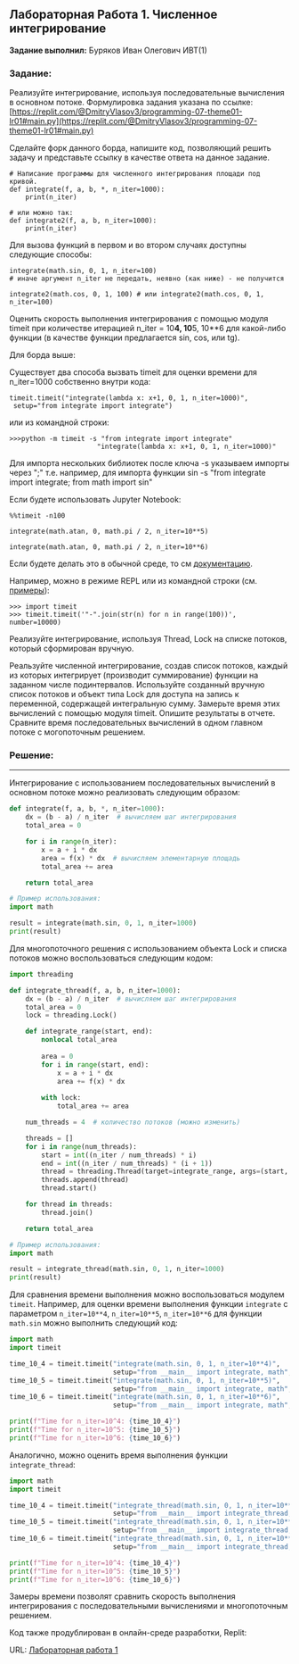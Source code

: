 ## Лабораторная Работа 1. Численное интегрирование

**Задание выполнил:** Буряков Иван Олегович ИВТ(1)

### Задание: 
Реализуйте интегрирование, используя последовательные вычисления в основном потоке.
Формулировка задания указана по ссылке: [https://replit.com/@DmitryVlasov3/programming-07-theme01-lr01#main.py](https://replit.com/@DmitryVlasov3/programming-07-theme01-lr01#main.py)

Сделайте форк данного борда, напишите код, позволяющий решить задачу и представьте ссылку в качестве ответа на данное задание.
~~~
# Написание программы для численного интегрирования площади под кривой.
def integrate(f, a, b, *, n_iter=1000):
    print(n_iter)

# или можно так:
def integrate2(f, a, b, n_iter=1000):
    print(n_iter)
~~~

Для вызова функций в первом и во втором случаях доступны следующие способы:

~~~
integrate(math.sin, 0, 1, n_iter=100) 
# иначе аргумент n_iter не передать, неявно (как ниже) - не получится
~~~
~~~
integrate2(math.cos, 0, 1, 100) # или integrate2(math.cos, 0, 1, n_iter=100)
~~~
Оценить скорость выполнения интегрирования с помощью модуля timeit при количестве итерацией n_iter = 10**4, 10**5, 10**6 для какой-либо функции (в качестве функции предлагается sin, cos, или tg).

Для борда выше:

Существует два способа вызвать timeit для оценки времени для n_iter=1000 собственно внутри кода:
~~~
timeit.timeit("integrate(lambda x: x+1, 0, 1, n_iter=1000)",
 setup="from integrate import integrate")
~~~
или из командной строки:
~~~
>>>python -m timeit -s "from integrate import integrate" 
                      "integrate(lambda x: x+1, 0, 1, n_iter=1000)"
~~~
Для импорта нескольких библиотек после ключа -s указываем импорты через ";" т.е. например, для импорта функции sin -s "from integrate import integrate; from math import sin"

Если будете использовать Jupyter Notebook:
~~~
%%timeit -n100

integrate(math.atan, 0, math.pi / 2, n_iter=10**5)

integrate(math.atan, 0, math.pi / 2, n_iter=10**6)
~~~
Если будете делать это в обычной среде, то см [документацию](https://docs.python.org/3/library/timeit.html#python-interface). 

Например, можно в режиме REPL или из командной строки (см. [примеры](https://docs.python.org/3/library/timeit.html#examples)):
~~~
>>> import timeit
>>> timeit.timeit('"-".join(str(n) for n in range(100))', number=10000)
~~~
Реализуйте интегрирование, используя Thread, Lock на списке потоков, который сформирован вручную.

Реальзуйте численной интегрирование, создав список потоков, каждый из которых интегрирует (производит суммирование) функции на заданном числе подинтервалов. Используйте созданный вручную список потоков и объект типа Lock для доступа на запись к переменной, содержащей интегральную сумму. Замерьте время этих вычислений с помощью модуля timeit.
Опишите результаты в отчете. Сравните время последовательных вычислений в одном главном потоке с могопоточным решением.


### Решение:
___________________________________________
Интегрирование с использованием последовательных вычислений в основном потоке можно реализовать следующим образом:

```python
def integrate(f, a, b, *, n_iter=1000):
    dx = (b - a) / n_iter  # вычисляем шаг интегрирования
    total_area = 0

    for i in range(n_iter):
        x = a + i * dx
        area = f(x) * dx  # вычисляем элементарную площадь
        total_area += area

    return total_area

# Пример использования:
import math

result = integrate(math.sin, 0, 1, n_iter=1000)
print(result)
```

Для многопоточного решения с использованием объекта Lock и списка потоков можно воспользоваться следующим кодом:

```python
import threading

def integrate_thread(f, a, b, n_iter=1000):
    dx = (b - a) / n_iter  # вычисляем шаг интегрирования
    total_area = 0
    lock = threading.Lock()

    def integrate_range(start, end):
        nonlocal total_area
        
        area = 0
        for i in range(start, end):
            x = a + i * dx
            area += f(x) * dx
        
        with lock:
            total_area += area

    num_threads = 4  # количество потоков (можно изменить)

    threads = []
    for i in range(num_threads):
        start = int((n_iter / num_threads) * i)
        end = int((n_iter / num_threads) * (i + 1))
        thread = threading.Thread(target=integrate_range, args=(start, end))
        threads.append(thread)
        thread.start()

    for thread in threads:
        thread.join()

    return total_area

# Пример использования:
import math

result = integrate_thread(math.sin, 0, 1, n_iter=1000)
print(result)
```

Для сравнения времени выполнения можно воспользоваться модулем `timeit`. Например, для оценки времени выполнения функции `integrate` с параметром `n_iter=10**4`, `n_iter=10**5`, `n_iter=10**6` для функции `math.sin` можно выполнить следующий код:

```python
import math
import timeit

time_10_4 = timeit.timeit("integrate(math.sin, 0, 1, n_iter=10**4)",
                          setup="from __main__ import integrate, math", number=10)
time_10_5 = timeit.timeit("integrate(math.sin, 0, 1, n_iter=10**5)",
                          setup="from __main__ import integrate, math", number=10)
time_10_6 = timeit.timeit("integrate(math.sin, 0, 1, n_iter=10**6)",
                          setup="from __main__ import integrate, math", number=10)

print(f"Time for n_iter=10^4: {time_10_4}")
print(f"Time for n_iter=10^5: {time_10_5}")
print(f"Time for n_iter=10^6: {time_10_6}")
```

Аналогично, можно оценить время выполнения функции `integrate_thread`:

```python
import math
import timeit

time_10_4 = timeit.timeit("integrate_thread(math.sin, 0, 1, n_iter=10**4)",
                          setup="from __main__ import integrate_thread, math", number=10)
time_10_5 = timeit.timeit("integrate_thread(math.sin, 0, 1, n_iter=10**5)",
                          setup="from __main__ import integrate_thread, math", number=10)
time_10_6 = timeit.timeit("integrate_thread(math.sin, 0, 1, n_iter=10**6)",
                          setup="from __main__ import integrate_thread, math", number=10)

print(f"Time for n_iter=10^4: {time_10_4}")
print(f"Time for n_iter=10^5: {time_10_5}")
print(f"Time for n_iter=10^6: {time_10_6}")
```

Замеры времени позволят сравнить скорость выполнения интегрирования с последовательными вычислениями и многопоточным решением.

Код также продублирован в онлайн-среде разработки, Replit:

URL: [Лабораторная работа 1](https://replit.com/@Buryackov-Ivan/)

